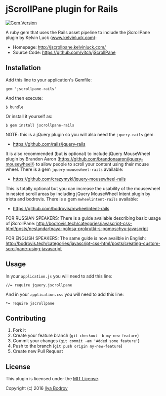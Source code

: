 # jScrollPane plugin for Rails

[![Gem Version](https://badge.fury.io/rb/jscrollpane-rails.png)](http://badge.fury.io/rb/jscrollpane-rails)

A ruby gem that uses the Rails asset pipeline to include the jScrollPane plugin by Kelvin Luck
 (www.kelvinluck.com):

* Homepage: http://jscrollpane.kelvinluck.com/
* Source Code: https://github.com/vitch/jScrollPane

## Installation

Add this line to your application's Gemfile:

    gem 'jscrollpane-rails'

And then execute:

    $ bundle

Or install it yourself as:

    $ gem install jscrollpane-rails

NOTE: this is a jQuery plugin so you will also need the `jquery-rails` gem:

* https://github.com/rails/jquery-rails

It is also recommended (but is optional) to include jQuery MouseWheel plugin by Brandon Aaron
(https://github.com/brandonaaron/jquery-mousewheel/) to allow people to scroll your content
using their mouse wheel. There is a gem `jquery-mousewheel-rails` available:

* https://github.com/crazymykl/jquery-mousewheel-rails

This is totally optional but you can increase the usability of the mousewheel in nested scroll areas
by including jQuery MouseWheel Intent plugin by trixta and bodrovis.
There is a gem `mwheelintent-rails` available:

* https://github.com/bodrovis/mwheelintent-rails

FOR RUSSIAN SPEAKERS: There is a guide available describing basic usage of jScrollPane: http://bodrovis.tech/categories/javascript-css-html/posts/nestandartnaya-polosa-prokrutki-s-pomoschyu-javascript

FOR ENGLISH SPEAKERS: The same guide is now availble in English: http://bodrovis.tech/categories/javascript-css-html/posts/creating-custom-scrollpane-using-javascript

## Usage

In your `application.js` you will need to add this line:

    //= require jquery.jscrollpane
   
And in your `application.css` you will need to add this line:

    *= require jscrollpane

## Contributing

1. Fork it
2. Create your feature branch (`git checkout -b my-new-feature`)
3. Commit your changes (`git commit -am 'Added some feature'`)
4. Push to the branch (`git push origin my-new-feature`)
5. Create new Pull Request

## License

This plugin is licensed under the [MIT License](https://github.com/bodrovis/RadiantScroller/blob/master/LICENSE).

Copyright (c) 2016 [Ilya Bodrov](http://bodrovis.tech)
